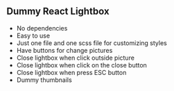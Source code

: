 ## Dummy React Lightbox

- No dependencies
- Easy to use
- Just one file and one scss file for customizing styles
- Have buttons for change pictures
- Close lightbox when click outside picture
- Close lightbox when click on the close button
- Close lightbox when press ESC button
- Dummy thumbnails
